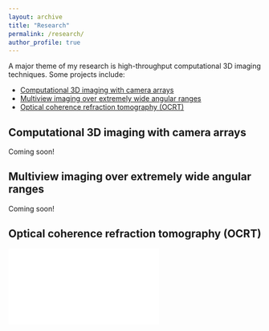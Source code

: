 ```yaml
---
layout: archive
title: "Research"
permalink: /research/
author_profile: true
---
```


A major theme of my research is high-throughput computational 3D imaging techniques. Some projects include:
- [Computational 3D imaging with camera arrays](#computational-3d-imaging-with-camera-arrays)
- [Multiview imaging over extremely wide angular ranges](#multiview-imaging-over-extremely-wide-angular-ranges)
- [Optical coherence refraction tomography (OCRT)](#optical-coherence-refraction-tomography-OCRT)

## Computational 3D imaging with camera arrays
Coming soon!

## Multiview imaging over extremely wide angular ranges
Coming soon!

## Optical coherence refraction tomography (OCRT)
![OCRT k-space synthesis](/images/OCRT_overview.pdf)


